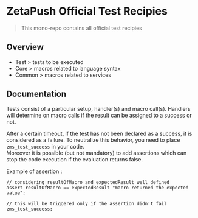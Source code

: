 # ZetaPush Official Test Recipies

> This mono-repo contains all official test recipies

## Overview

- Test > tests to be executed
- Core > macros related to language syntax
- Common > macros related to services


## Documentation

Tests consist of a particular setup, handler(s) and macro call(s). Handlers will determine on macro calls if the result can be assigned to a success or not.

After a certain timeout, if the test has not been declared as a success, it is considered as a failure.
To neutralize this behavior, you need to place `zms_test_success` in your code.  
Moreover it is possible (but not mandatory) to add assertions which can stop the code execution if the evaluation returns false.

Example of assertion :

```
// considering resultOfMacro and expectedResult well defined
assert resultOfMacro == expectedResult "macro returned the expected value";

// this will be triggered only if the assertion didn't fail
zms_test_success;

```


